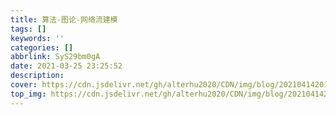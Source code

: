 ```yaml
---
title: 算法-图论-网络流建模
tags: []
keywords: ''
categories: []
abbrlink: SyS29bm0gA
date: 2021-03-25 23:25:52
description:
cover: https://cdn.jsdelivr.net/gh/alterhu2020/CDN/img/blog/20210414201841.jpg
top_img: https://cdn.jsdelivr.net/gh/alterhu2020/CDN/img/blog/20210414201841.jpg
---
```






